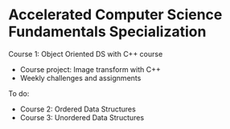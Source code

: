 # Accelerated Computer Science Fundamentals Specialization

Course 1: Object Oriented DS with C++ course

- Course project: Image transform with C++
- Weekly challenges and assignments


To do: 
- Course 2: Ordered Data Structures
- Course 3: Unordered Data Structures

